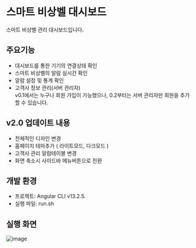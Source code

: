 # 스마트 비상벨 대시보드

스마트 비상벨 관리 대시보드입니다.  

## 주요기능
- 대시보드를 통한 기기의 연결상태 확인
- 스마트 비상벨의 알람 실시간 확인
- 알람 설정 및 통계 확인  
- 고객사 정보 관리(서버 관리자)  
v0.1에서는 누구나 회원 가입이 가능했으나, 0.2부터는 서버 관리자만 회원을 추가할 수 있습니다.

## v2.0 업데이트 내용
- 전체적인 디자인 변경
- 홈페이지 테마추가 ( 라이트모드, 다크모드 )
- 고객사 관리 알람테이블 변경
- 화면 축소시 사이드바 메뉴버튼으로 전환

## 개발 환경
- 프로젝트: Angular CLI v13.2.5.
- 실행 파일: run.sh

## 실행 화면
![image](https://user-images.githubusercontent.com/90186249/205539170-f918e3c6-318c-4015-b888-2b70abd2a9f9.png)
